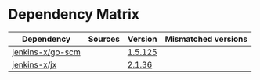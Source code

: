 # Dependency Matrix

Dependency | Sources | Version | Mismatched versions
---------- | ------- | ------- | -------------------
[jenkins-x/go-scm](https://github.com/jenkins-x/go-scm) |  | [1.5.125]() | 
[jenkins-x/jx](https://github.com/jenkins-x/jx) |  | [2.1.36](https://github.com/jenkins-x/jx/releases/tag/v2.1.36) | 
